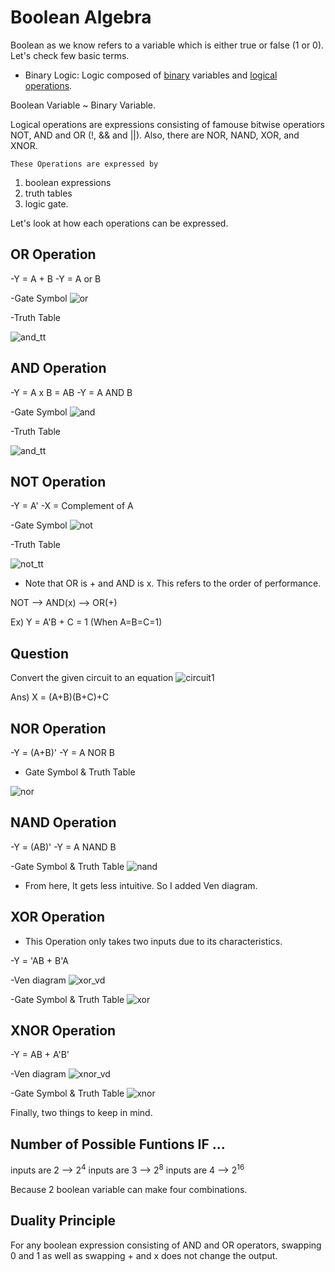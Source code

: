 <!-- ---
layout: post
category: theory
--- -->

# Boolean Algebra

Boolean as we know refers to a variable which is either true or false (1 or 0).
Let's check few basic terms.

- Binary Logic: Logic composed of <span style="text-decoration:underline">binary</span> variables and <span style="text-decoration:underline">logical operations</span>.

Boolean Variable ~ Binary Variable.

Logical operations are expressions consisting of famouse bitwise operatiors NOT, AND and OR (!, && and ||).
Also, there are NOR, NAND, XOR, and XNOR.

`These Operations are expressed by`
1. boolean expressions
2. truth tables
3. logic gate.

Let's look at how each operations can be expressed.

## OR Operation

-Y = A + B
-Y = A or B

-Gate Symbol
<img src="{{site.url}}/assets/images/theory/ld_or.png" width="auto" height="auto" alt="or">

-Truth Table

<img src="{{site.url}}/assets/images/theory/ld_ortt.png" width="auto" height="auto" alt="and_tt">

## AND Operation

-Y = A x B = AB
-Y = A AND B

-Gate Symbol
<img src="{{site.url}}/assets/images/theory/ld_and.png" width="auto" height="auto" alt="and">

-Truth Table

<img src="{{site.url}}/assets/images/theory/ld_andtt.png" width="auto" height="auto" alt="and_tt">

## NOT Operation

-Y = A'
-X = Complement of A

-Gate Symbol
<img src="{{site.url}}/assets/images/theory/ld_not.png" width="auto" height="auto" alt="not">

-Truth Table

<img src="{{site.url}}/assets/images/theory/ld_nottt.png" width="auto" height="auto" alt="not_tt">

* Note that OR is + and AND is x. This refers to the order of performance.

NOT --> AND(x) --> OR(+)

Ex) Y = A'B + C = 1 (When A=B=C=1)

## Question
Convert the given circuit to an equation
<img src="{{site.url}}/assets/images/theory/ld_circuit1.png" width="auto" height="auto" alt="circuit1">

Ans)
X = (A+B)(B+C)+C

## NOR Operation

-Y = (A+B)'
-Y = A NOR B

- Gate Symbol & Truth Table
<img src="{{site.url}}/assets/images/theory/ld_nor.png" width="auto" height="auto" alt="nor">

## NAND Operation

-Y = (AB)'
-Y = A NAND B

-Gate Symbol & Truth Table
<img src="{{site.url}}/assets/images/theory/ld_nand.png" width="auto" height="auto" alt="nand">


* From here, It gets less intuitive. So I added Ven diagram.

## XOR Operation

* This Operation only takes two inputs due to its characteristics.

-Y = 'AB + B'A

-Ven diagram
<img src="{{site.url}}/assets/images/theory/ld_xor_vd.png" width="auto" height="auto" alt="xor_vd">

-Gate Symbol & Truth Table
<img src="{{site.url}}/assets/images/theory/ld_xor.png" width="auto" height="auto" alt="xor">


## XNOR Operation

-Y = AB + A'B'

-Ven diagram
<img src="{{site.url}}/assets/images/theory/ld_xnor_vd.png" width="auto" height="auto" alt="xnor_vd">

-Gate Symbol & Truth Table
<img src="{{site.url}}/assets/images/theory/ld_xnor.png" width="auto" height="auto" alt="xnor">

Finally, two things to keep in mind.

## Number of Possible Funtions IF ...

inputs are 2 --> 2<sup>4</sup>
inputs are 3 --> 2<sup>8</sup>
inputs are 4 --> 2<sup>16</sup>

Because 2 boolean variable can make four combinations.

## Duality Principle

For any boolean expression consisting of AND and OR operators, swapping 0 and 1 as well as swapping + and x does not change the output.